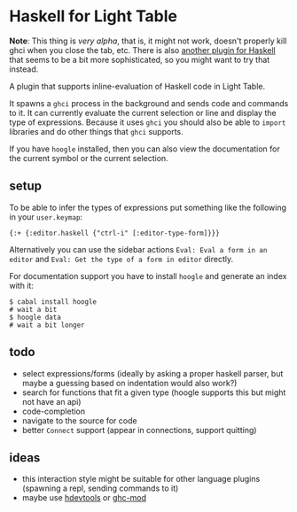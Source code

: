# Haskell for Light Table

**Note**: This thing is *very alpha*, that is, it might not work,
doesn't properly kill ghci when you close the tab, etc. There is also
[another plugin for Haskell](https://github.com/jetaggart/light-haskell)
that seems to be a bit more sophisticated, so you might want to try that
instead.

A plugin that supports inline-evaluation of Haskell code in Light Table.

It spawns a `ghci` process in the background and sends code and commands
to it. It can currently evaluate the current selection or line and display
the type of expressions. Because it uses `ghci` you should also be able
to `import` libraries and do other things that `ghci` supports.

If you have `hoogle` installed, then you can also view the documentation
for the current symbol or the current selection.

## setup

To be able to infer the types of expressions put something like the
following in your `user.keymap`:

    {:+ {:editor.haskell {"ctrl-i" [:editor-type-form]}}}

Alternatively you can use the sidebar actions `Eval: Eval a form in an editor`
and `Eval: Get the type of a form in editor` directly.

For documentation support you have to install `hoogle` and generate an index
with it:

    $ cabal install hoogle
    # wait a bit
    $ hoogle data
    # wait a bit longer

## todo

* select expressions/forms (ideally by asking a proper haskell parser,
    but maybe a guessing based on indentation would also work?)
* search for functions that fit a given type (hoogle supports this but
    might not have an api)
* code-completion
* navigate to the source for code
* better `Connect` support (appear in connections, support quitting)

## ideas

* this interaction style might be suitable for other language
    plugins (spawning a repl, sending commands to it)
* maybe use [hdevtools](https://github.com/bitc/hdevtools) or
    [ghc-mod](https://github.com/kazu-yamamoto/ghc-mod)
